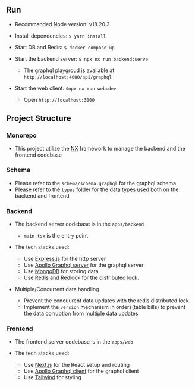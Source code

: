 ## Run 
- Recommanded Node version: v18.20.3

- Install dependencies: `$ yarn install`

- Start DB and Redis: `$ docker-compose up`

- Start the backend server: `$ npx nx run backend:serve`
  - The graphql playgroud is available at `http://localhost:4000/api/graphql`

- Start the web client: `$npx nx run web:dev`
  - Open `http://localhost:3000`

## Project Structure

### Monorepo
- This project utilize the [NX](https://nx.dev/) framework to manage the backend and the frontend codebase

### Schema
- Please refer to the `schema/schema.graphql` for the graphql schema
- Please refer to the `types` folder for the data types used both on the backend and frontend

### Backend
- The backend server codebase is in the `apps/backend`
  - `main.tsx` is the entry point

- The tech stacks used:
  - Use [Express.js](https://expressjs.com/) for the http server
  - Use [Apollo Graphql server](https://github.com/apollographql/apollo-server) for the graphql server
  - Use [MongoDB](https://www.mongodb.com/) for storing data
  - Use [Redis](https://redis.io/docs/latest/) and [Redlock](https://www.npmjs.com/package/redlock) for the distributed lock.

- Multiple/Concurrent data handling
  - Prevent the concuurent data updates with the redis distributed lock
  - Implement the `version` mechanism in orders(table bills) to prevent the data corruption from multiple data updates

### Frontend
- The frontend server codebase is in the `apps/web`
  
- The tech stacks used:
  - Use [Next.js](https://nextjs.org/) for the React setup and routing
  - Use [Apollo Graphql client](https://www.npmjs.com/package/@apollo/client) for the graphql client
  - Use [Tailwind](https://tailwindcss.com/) for styling

